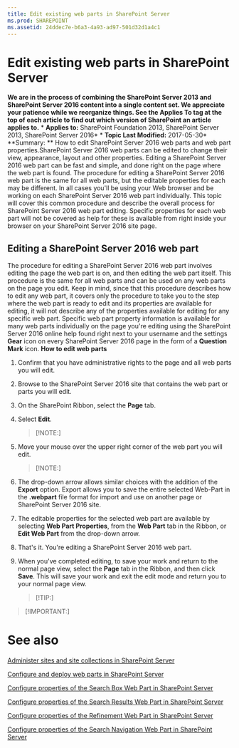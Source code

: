 ```yaml
---
title: Edit existing web parts in SharePoint Server
ms.prod: SHAREPOINT
ms.assetid: 24ddec7e-b6a3-4a93-ad97-501d32d1a4c1
---
```



# Edit existing web parts in SharePoint Server
 **We are in the process of combining the SharePoint Server 2013 and SharePoint Server 2016 content into a single content set. We appreciate your patience while we reorganize things. See the Applies To tag at the top of each article to find out which version of SharePoint an article applies to.** * **Applies to:** SharePoint Foundation 2013, SharePoint Server 2013, SharePoint Server 2016*  * **Topic Last Modified:** 2017-05-30* **Summary: ** How to edit SharePoint Server 2016 web parts and web part properties.SharePoint Server 2016 web parts can be edited to change their view, appearance, layout and other properties. Editing a SharePoint Server 2016 web part can be fast and simple, and done right on the page where the web part is found. The procedure for editing a SharePoint Server 2016 web part is the same for all web parts, but the editable properties for each may be different. In all cases you'll be using your Web browser and be working on each SharePoint Server 2016 web part individually. This topic will cover this common procedure and describe the overall process for SharePoint Server 2016 web part editing. Specific properties for each web part will not be covered as help for these is available from right inside your browser on your SharePoint Server 2016 site page. 
## Editing a SharePoint Server 2016 web part

The procedure for editing a SharePoint Server 2016 web part involves editing the page the web part is on, and then editing the web part itself. This procedure is the same for all web parts and can be used on any web parts on the page you edit. Keep in mind, since that this procedure describes how to edit any web part, it covers only the procedure to take you to the step where the web part is ready to edit and its properties are available for editing, it will not describe any of the properties available for editing for any specific web part. Specific web part property information is available for many web parts individually on the page you're editing using the SharePoint Server 2016 online help found right next to your username and the settings **Gear** icon on every SharePoint Server 2016 page in the form of a **Question Mark** icon. **How to edit web parts**
1. Confirm that you have administrative rights to the page and all web parts you will edit.
    
  
2. Browse to the SharePoint Server 2016 site that contains the web part or parts you will edit. 
    
  
3. On the SharePoint Ribbon, select the **Page** tab.
    
  
4. Select **Edit**.
    
    > [!NOTE:]
      
5. Move your mouse over the upper right corner of the web part you will edit. 
    
    > [!NOTE:]
      
6. The drop-down arrow allows similar choices with the addition of the **Export** option. Export allows you to save the entire selected Web-Part in the **.webpart** file format for import and use on another page or SharePoint Server 2016 site.
    
  
7. The editable properties for the selected web part are available by selecting **Web Part Properties**, from the **Web Part** tab in the Ribbon, or **Edit Web Part** from the drop-down arrow.
    
  
8. That's it. You're editing a SharePoint Server 2016 web part. 
    
  
9. When you've completed editing, to save your work and return to the normal page view, select the **Page** tab in the Ribbon, and then click **Save**. This will save your work and exit the edit mode and return you to your normal page view.
    
    > [!TIP:]
      

> [!IMPORTANT:]

  
    
    


# See also

#### 

 [Administer sites and site collections in SharePoint Server](html/administer-sites-and-site-collections-in-sharepoint-server.md)
  
    
    
 [Configure and deploy web parts in SharePoint Server](html/configure-and-deploy-web-parts-in-sharepoint-server.md)
  
    
    
 [Configure properties of the Search Box Web Part in SharePoint Server](html/configure-properties-of-the-search-box-web-part-in-sharepoint-server.md)
  
    
    
 [Configure properties of the Search Results Web Part in SharePoint Server](html/configure-properties-of-the-search-results-web-part-in-sharepoint-server.md)
  
    
    
 [Configure properties of the Refinement Web Part in SharePoint Server](html/configure-properties-of-the-refinement-web-part-in-sharepoint-server.md)
  
    
    
 [Configure properties of the Search Navigation Web Part in SharePoint Server](html/configure-properties-of-the-search-navigation-web-part-in-sharepoint-server.md)
  
    
    

  
    
    

